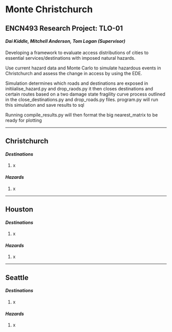 # Monte Christchurch
## ENCN493 Research Project: TLO-01
#### *Dai Kiddle, Mitchell Anderson, Tom Logan (Supervisor)*

Developing a framework to evaluate access distributions of cities to essential
services/destinations with imposed natural hazards.

Use current hazard data and Monte Carlo to simulate hazardous events in Christchurch
and assess the change in access by using the EDE.

Simulation determines which roads and destinations are exposed in initiialise_hazard.py and drop_raods.py
it then closes destinations and certain routes based on a two damage state fragility curve process
outlined in the close_destinations.py and drop_roads.py files.
program.py will run this simulation and save results to sql

Running compile_results.py will then format the big nearest_matrix to be ready for plotting

________________________________________________________________________________

## Christchurch
#### *Destinations*
1. x

#### *Hazards*
1. x

________________________________________________________________________________

## Houston
#### *Destinations*
1. x

#### *Hazards*
1. x
________________________________________________________________________________

## Seattle
#### *Destinations*
1. x

#### *Hazards*
1. x
